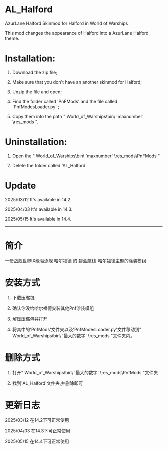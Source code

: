 # AL_Halford
AzurLane Halford Skinmod for Halford in World of Warships

This mod changes the appearance of Halford into a AzurLane Halford theme.

# Installation: 

1. Download the zip file; 

2. Make sure that you don't have an another skinmod for Halford; 

3. Unzip the file and open;  

4. Find the folder called 'PnFMods' and the file called 'PnfModesLoader.py' ; 

5. Copy them into the path " World_of_Warships\bin\ 'maxnumber' \res_mods ". 

# Uninstallation: 

1. Open the " World_of_Warships\bin\ 'maxnumber' \res_mods\PnFMods " 

2. Delete the folder called 'AL_Halford' 

# Update
2025/03/12 It's available in 14.2.

2025/04/03 It's available in 14.3.

2025/05/15 It's available in 14.4.

---

# 简介

一份战舰世界IX级驱逐舰 哈尔福德 的 碧蓝航线-哈尔福德主题的涂装模组

# 安装方式
1. 下载压缩包;
  
2.  确认你没给哈尔福德安装其他Pnf涂装模组
  
3. 解压压缩包并打开
  
4. 将其中的'PnfMods'文件夹以及'PnfModesLoader.py'文件移动到" World_of_Warships\bin\ '最大的数字' \res_mods "文件夹内。

# 删除方式
1. 打开" World_of_Warships\bin\ '最大的数字' \res_mods\PnfMods "文件夹

2. 找到'AL_Halford'文件夹,并删除即可


# 更新日志
2025/03/12 在14.2下可正常使用

2025/04/03 在14.3下可正常使用

2025/05/15 在14.4下可正常使用
